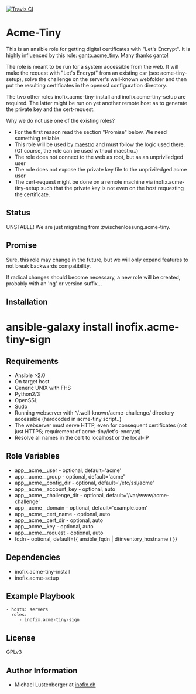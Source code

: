 [![Travis CI](https://img.shields.io/travis/inofix/ansible-acme-tiny-sign.svg?style=flat)](http://travis-ci.org/inofix/ansible-acme-tiny-sign)


Acme-Tiny
=========

This is an ansible role for getting digital certificates with "Let's Encrypt". It is highly influenced by this role: ganto.acme\_tiny. Many thanks [ganto](https://linuxmonk.ch/)!

The role is meant to be run for a system accessible from the web. It will make the request with "Let's Encrypt" from an existing csr (see acme-tiny-setup), solve the challenge on the server's well-known webfolder and then put the resulting certificates in the openssl configuration directory.

The two other roles inofix.acme-tiny-install and inofix.acme-tiny-setup are required. The latter might be run on yet another remote host as to generate the private key and the cert-request.

Why we do not use one of the existing roles?

* For the first reason read the section "Promise" below. We need something reliable.
* This role will be used by [maestro](https://github.com/inofix/maestro) and must follow the logic used there. (Of course, the role can be used without maestro..)
* The role does not connect to the web as root, but as an unpriviledged user
* The role does not expose the private key file to the unpriviledged acme user
* The cert-request might be done on a remote machine via inofix.acme-tiny-setup such that the private key is not even on the host requesting the certificate.


Status
------

UNSTABLE! We are just migrating from zwischenloesung.acme-tiny.

Promise
-------

Sure, this role may change in the future, but we will only expand features to not break backwards compatibility.

If radical changes should become necessary, a new role will be created, probably with an 'ng' or version suffix...

Installation
------------

 # ansible-galaxy install inofix.acme-tiny-sign

Requirements
------------

* Ansible >2.0
* On target host
 * Generic UNIX with FHS
 * Python2/3
 * OpenSSL
 * Sudo
 * Running webserver with ^/.well-known/acme-challenge/ directory accessible (hardcoded in acme-tiny script..)
 * The webserver must serve HTTP, even for consequent certificates (not just HTTPS; requirement of acme-tiny/let's-encrypt)
 * Resolve all names in the cert to localhost or the local-IP

Role Variables
--------------

* app\_\_acme\_\_user - optional, default='acme'
* app\_\_acme\_\_group - optional, default='acme'
* app\_\_acme\_\_config\_dir - optional, default='/etc/ssl/acme'
* app\_\_acme\_\_account\_key - optional, auto
* app\_\_acme\_\_challenge\_dir - optional, default='/var/www/acme-challenge'
* app\_\_acme\_\_domain - optional, default='example.com'
* app\_\_acme\_\_cert\_name - optional, auto
* app\_\_acme\_\_cert\_dir - optional, auto
* app\_\_acme\_\_key - optional, auto
* app\_\_acme\_\_request - optional, auto
* fqdn - optional, default={{ ansible\_fqdn | d(inventory\_hostname ) }}

Dependencies
------------

* inofix.acme-tiny-install
* inofix.acme-setup

Example Playbook
----------------

    - hosts: servers
      roles:
         - inofix.acme-tiny-sign

License
-------

GPLv3

Author Information
------------------

* Michael Lustenberger at [inofix.ch](http://www.inofix.ch)
